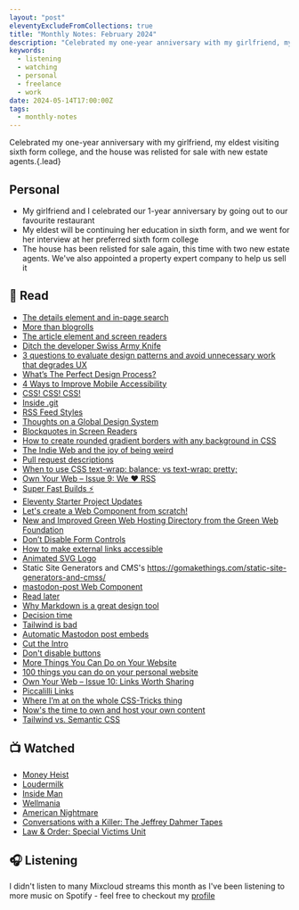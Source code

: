 ```yaml
---
layout: "post"
eleventyExcludeFromCollections: true
title: "Monthly Notes: February 2024"
description: "Celebrated my one-year anniversary with my girlfriend, my eldest visiting sixth form college, and the house was relisted for sale with new estate agents."
keywords:
  - listening
  - watching
  - personal
  - freelance
  - work
date: 2024-05-14T17:00:00Z
tags:
  - monthly-notes
---
```

Celebrated my one-year anniversary with my girlfriend, my eldest visiting sixth form college, and the house was relisted for sale with new estate agents.{.lead}

## Personal
- My girlfriend and I celebrated our 1-year anniversary by going out to our favourite restaurant
- My eldest will be continuing her education in sixth form, and we went for her interview at her preferred sixth form college
- The house has been relisted for sale again, this time with two new estate agents. We've also appointed a property expert company to help us sell it

## 📖 Read
- [The details element and in-page search](https://www.matuzo.at/blog/2023/details-find-in-page)
- [More than blogrolls](https://sebastiandedeyne.com/more-than-blogrolls)
- [The article element and screen readers](https://www.matuzo.at/blog/2023/article-screen-readers)
- [Ditch the developer Swiss Army Knife](https://gomakethings.com/ditch-the-developer-swiss-army-knife/)
- [3 questions to evaluate design patterns and avoid unnecessary work that degrades UX](https://adamsilver.io/blog/3-questions-to-evaluate-design-patterns-and-avoid-unnecessary-work-that-degrades-ux/)
- [What’s The Perfect Design Process?](https://www.smashingmagazine.com/2023/06/perfect-design-process/)
- [4 Ways to Improve Mobile Accessibility](https://karlgroves.com/4-ways-to-improve-mobile-accessibility/)
- [CSS! CSS! CSS!](https://www.matuzo.at/blog/2023/css-css-css)
- [Inside .git](https://jvns.ca/blog/2024/01/26/inside-git/)
- [RSS Feed Styles](https://dbushell.com/2024/02/06/rss-feed-styles/)
- [Thoughts on a Global Design System](https://chriscoyier.net/2024/02/05/thoughts-on-a-global-design-system/)
- [Blockquotes in Screen Readers](https://adrianroselli.com/2023/07/blockquotes-in-screen-readers.html)
- [How to create rounded gradient borders with any background in CSS](https://benfrain.com/how-to-create-rounded-gradient-borders-with-any-background-in-css/)
- [The Indie Web and the joy of being weird](https://gomakethings.com/the-indie-web-and-the-joy-of-being-weird/)
- [Pull request descriptions](https://sebastiandedeyne.com/pull-request-descriptions)
- [When to use CSS text-wrap: balance; vs text-wrap: pretty;](https://blog.stephaniestimac.com/posts/2023/10/css-text-wrap/)
- [Own Your Web – Issue 9: We ❤️ RSS](https://buttondown.email/ownyourweb/archive/issue-09/)
- [Super Fast Builds ⚡](https://dbushell.com/2024/02/14/super-fast-builds/)
- [Eleventy Starter Project Updates](https://css-irl.info/eleventy-starter-projects-updates/)
- [Let's create a Web Component from scratch!](https://gomakethings.com/lets-create-a-web-component-from-scratch/)
- [New and Improved Green Web Hosting Directory from the Green Web Foundation](https://css-irl.info/new-and-improved-green-web-hosting-directory/)
- [Don’t Disable Form Controls](https://adrianroselli.com/2024/02/dont-disable-form-controls.html)
- [How to make external links accessible](https://blog.pope.tech/2024/01/02/how-to-make-external-links-accessible/)
- [Animated SVG Logo](https://antfu.me/posts/animated-svg-logo)
- Static Site Generators and CMS's  https://gomakethings.com/static-site-generators-and-cmss/
- [mastodon-post Web Component](https://darn.es/mastodon-post-web-component/)
- [Read later](https://minutestomidnight.co.uk/blog/read-later/)
- [Why Markdown is a great design tool](https://www.benjystanton.co.uk/blog/why-markdown-is-a-great-design-tool/)
- [Decision time](https://adactio.com/journal/20564)
- [Tailwind is bad](https://gomakethings.com/tailwind-is-bad/)
- [Automatic Mastodon post embeds](https://coryd.dev/posts/2024/automatic-mastodon-post-embeds/)
- [Cut the Intro](https://robinrendle.com/notes/cut-the-intro/)
- [Don't disable buttons](https://gomakethings.com/dont-disable-buttons/)
- [More Things You Can Do on Your Website](https://rknight.me/blog/more-things-you-can-do-on-your-website/)
- [100 things you can do on your personal website](https://jamesg.blog/2024/02/19/personal-website-ideas/)
- [Own Your Web – Issue 10: Links Worth Sharing](https://buttondown.email/ownyourweb/archive/issue-10/)
- [Piccalilli Links](https://piccalil.li/blog/piccalilli-links/)
- [Where I’m at on the whole CSS-Tricks thing](https://chriscoyier.net/2024/02/28/where-im-at-on-the-whole-css-tricks-thing/)
- [Now's the time to own and host your own content](https://coryd.dev/posts/2024/nows-the-time-to-own-and-host-your-own-content/)
- [Tailwind vs. Semantic CSS](https://gomakethings.com/tailwind-vs.-semantic-css/)

## 📺 Watched
- [Money Heist](https://www.themoviedb.org/tv/71446-la-casa-de-papel "Money Heist")
- [Loudermilk](https://www.themoviedb.org/tv/73200-loudermilk "Loudermilk")
- [Inside Man](https://www.themoviedb.org/tv/121710-inside-man "Inside Man")
- [Wellmania](https://www.themoviedb.org/tv/195841-wellmania "Wellmania")
- [American Nightmare](https://www.themoviedb.org/tv/242845-american-nightmare "American Nightmare")
- [Conversations with a Killer: The Jeffrey Dahmer Tapes](https://www.themoviedb.org/tv/209167-conversations-with-a-killer-the-jeffrey-dahmer-tapes "Conversations with a Killer: The Jeffrey Dahmer Tapes")
- [Law & Order: Special Victims Unit](https://www.themoviedb.org/tv/2734-law-order-special-victims-unit "Law & Order: Special Victims Unit")

## 🎧 Listening
I didn't listen to many Mixcloud streams this month as I've been listening to more music on Spotify - feel free to checkout my [profile](https://open.spotify.com/user/juan.fernandes)
